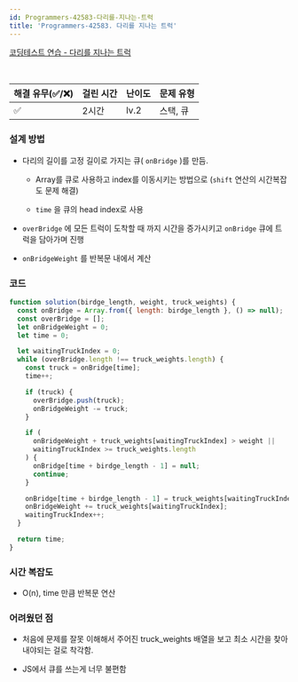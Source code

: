 ```yaml
---
id: Programmers-42583-다리를-지나는-트럭
title: 'Programmers-42583. 다리를 지나는 트럭'
---
```


[코딩테스트 연습 - 다리를 지나는 트럭](https://programmers.co.kr/learn/courses/30/lessons/42583)

<br/>

| 해결 유무(✅/❌) | 걸린 시간 | 난이도 | 문제 유형 |
| ---------------- | --------- | ------ | --------- |
| ✅               | 2시간     | lv.2   | 스택, 큐  |

### **설계 방법**

- 다리의 길이를 고정 길이로 가지는 큐( `onBridge` )를 만듬.

  - Array를 큐로 사용하고 index를 이동시키는 방법으로 (`shift` 연산의 시간복잡도 문제 해결)

  - `time` 을 큐의 head index로 사용

- `overBridge` 에 모든 트럭이 도착할 때 까지 시간을 증가시키고 `onBridge` 큐에 트럭을 담아가며 진행

- `onBridgeWeight` 를 반복문 내에서 계산

### 코드

```javascript
function solution(birdge_length, weight, truck_weights) {
  const onBridge = Array.from({ length: birdge_length }, () => null);
  const overBridge = [];
  let onBridgeWeight = 0;
  let time = 0;

  let waitingTruckIndex = 0;
  while (overBridge.length !== truck_weights.length) {
    const truck = onBridge[time];
    time++;

    if (truck) {
      overBridge.push(truck);
      onBridgeWeight -= truck;
    }

    if (
      onBridgeWeight + truck_weights[waitingTruckIndex] > weight ||
      waitingTruckIndex >= truck_weights.length
    ) {
      onBridge[time + birdge_length - 1] = null;
      continue;
    }

    onBridge[time + birdge_length - 1] = truck_weights[waitingTruckIndex];
    onBridgeWeight += truck_weights[waitingTruckIndex];
    waitingTruckIndex++;
  }

  return time;
}
```

### **시간 복잡도**

- O(n), time 만큼 반복문 연산

### **어려웠던 점**

- 처음에 문제를 잘못 이해해서 주어진 truck_weights 배열을 보고 최소 시간을 찾아내야되는 걸로 착각함.

- JS에서 큐를 쓰는게 너무 불편함

<br/>
